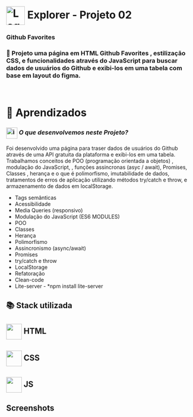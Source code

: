 # <img src="https://imgur.com/X4HdxWx.png"  width="50px" align="center" alt="Logo Explorer em formato de Hexagono Azul com detalhes azul claro"> Explorer - Projeto 02 

### **Github Favorites**

### 📌  Projeto uma página em HTML **Github Favorites** , estilização CSS, e funcionalidades através do JavaScript para buscar dados de usuários do Github e exibi-los em uma tabela com base em layout do figma.

# <br>:book: Aprendizados

### <img src="https://imgur.com/VhTBbHg.png" alt="imagem de um notebook" align="center" width="30px"> _**O que desenvolvemos neste Projeto?**_

 Foi desenvolvido uma página para traser dados de usuários do Github através de uma API gratuita da plataforma e exibi-los em uma tabela. Trabalhamos conceitos de POO (programação orientada a objetos) , modulação do JavaScript, , funções assincronas (asyc / await), Promises, Classes , herança e o que é polimorfismo, imutabilidade de dados, tratamentos de erros de aplicação utilizando métodos try/catch e throw, e armazenamento de dados em localStorage.


-  Tags semânticas
-  Acessibilidade
-  Media Queries (responsivo)
-  Modulação do JavaScript (ES6 MODULES)
-  POO
-  Classes
-  Herança
-  Polimorfismo
-  Assincronismo (async/await)
-  Promises
-  try/catch e throw
-  LocalStorage
-  Refatoração
-  Clean-code
-  Lite-server - *npm install lite-server


## 📚 Stack utilizada

## <img src="https://imgur.com/JvOmHZg.png" width="42px" align="center">  **HTML**
## <img src="https://imgur.com/dsdsHjr.png" width="42px" align="center">  **CSS**
## <img src="" width="42px" align="center">  **JS**


## Screenshots

<img src="">


